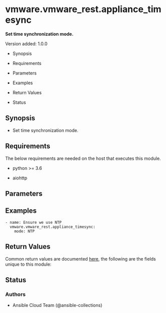 # vmware.vmware_rest.appliance_timesync

**Set time synchronization mode.**

Version added: 1.0.0


* Synopsis


* Requirements


* Parameters


* Examples


* Return Values


* Status

## Synopsis


* Set time synchronization mode.

## Requirements

The below requirements are needed on the host that executes this
module.


* python >= 3.6


* aiohttp

## Parameters

## Examples

```
- name: Ensure we use NTP
  vmware.vmware_rest.appliance_timesync:
    mode: NTP
```

## Return Values

Common return values are documented [here](https://docs.ansible.com/ansible/latest/reference_appendices/common_return_values.html#common-return-values),
the following are the fields unique to this module:

## Status

### Authors


* Ansible Cloud Team (@ansible-collections)
